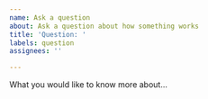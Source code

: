 ```yaml
---
name: Ask a question
about: Ask a question about how something works
title: 'Question: '
labels: question
assignees: ''

---
```


What you would like to know more about...
